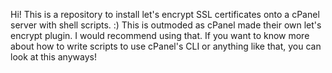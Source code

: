 Hi! This is a repository to install let's encrypt SSL certificates onto a cPanel server with shell scripts. :)
This is outmoded as cPanel made their own let's encrypt plugin. I would recommend using that.
If you want to know more about how to write scripts to use cPanel's CLI or anything like that, you can look at this anyways!
